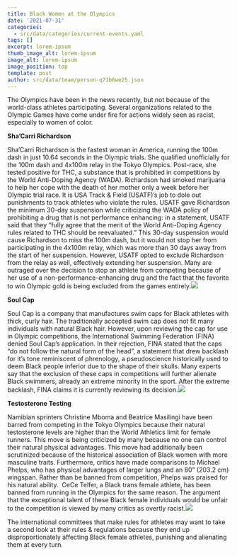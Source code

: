 ```yaml
---
title: Black Women at the Olympics
date: '2021-07-31'
categories:
  - src/data/categories/current-events.yaml
tags: []
excerpt: lorem-ipsum
thumb_image_alt: lorem-ipsum
image_alt: lorem-ipsum
image_position: top
template: post
author: src/data/team/person-q71b6we25.json
---
```

The Olympics have been in the news recently, but not because of the world-class athletes participating. Several organizations related to the Olympic Games have come under fire for actions widely seen as racist, especially to women of color.


**Sha’Carri Richardson**

Sha’Carri Richardson is the fastest woman in America, running the 100m dash in just 10.64 seconds in the Olympic trials. She qualified unofficially for the 100m dash and 4x100m relay in the Tokyo Olympics. Post-race, she tested positive for THC, a substance that is prohibited in competitions by the World Anti-Doping Agency (WADA). Richardson had smoked marijuana to help her cope with the death of her mother only a week before her Olympic trial race. It is USA Track & Field (USATF)’s job to dole out punishments to track athletes who violate the rules. USATF gave Richardson the minimum 30-day suspension while criticizing the WADA policy of prohibiting a drug that is not performance enhancing: in a statement, USATF said that they “fully agree that the merit of the World Anti-Doping Agency rules related to THC should be reevaluated.” This 30-day suspension would cause Richardson to miss the 100m dash, but it would not stop her from participating in the 4x100m relay, which was more than 30 days away from the start of her suspension. However, USATF opted to exclude Richardson from the relay as well, effectively extending her suspension. Many are outraged over the decision to stop an athlete from competing because of her use of a non-performance-enhancing drug and the fact that the favorite to win Olympic gold is being excluded from the games entirely.![](https://lh5.googleusercontent.com/RJcoL9iP6\_3TDItf-OLc29RZodlgzNjz3XAMx9\_sKcK4zgAL5XmnUhkcyT7hwwPEsXasK1yoZSN39G5gQjW3wtHYnR5h9TXcurDSEDhTCpOXym5S_EJGLtn3ePDcCrAUgmbz4fUI)

**Soul Cap**

Soul Cap is a company that manufactures swim caps for Black athletes with thick, curly hair. The traditionally accepted swim cap does not fit many individuals with natural Black hair. However, upon reviewing the cap for use in Olympic competitions, the International Swimming Federation (FINA) denied Soul Cap’s application. In their rejection, FINA stated that the caps “do not follow the natural form of the head”, a statement that drew backlash for it’s tone reminiscent of phrenology, a pseudoscience historically used to deem Black people inferior due to the shape of their skulls. Many experts say that the exclusion of these caps in competitions will further alienate Black swimmers, already an extreme minority in the sport. After the extreme backlash, FINA claims it is currently reviewing its decision.![](https://lh6.googleusercontent.com/PmSShc6BlFHlWCb2BIEk3NzV-FRYWQKaJBKCMdlnjBsHFt04AgXxjWn8sHATGd8Vv9b9nt0ZMYYkUM44H2VzixqwjdiLrjtlcDtCwrUd3vcJI3V2q8D_rlfpkhEwgiLYcAeRBZjn)

**Testosterone Testing**

Namibian sprinters Christine Mboma and Beatrice Masilingi have been barred from competing in the Tokyo Olympics because their natural testosterone levels are higher than the World Athletics limit for female runners. This move is being criticized by many because no one can control their natural physical advantages. This move had additionally been scrutinized because of the historical association of Black women with more masculine traits. Furthermore, critics have made comparisons to Michael Phelps, who has physical advantages of larger lungs and an 80” (203.2 cm) wingspan. Rather than be banned from competition, Phelps was praised for his natural ability.  CeCe Telfer, a Black trans female athlete, has been banned from running in the Olympics for the same reason. The argument that the exceptional talent of these Black female individuals would be unfair to the competition is viewed by many critics as overtly racist.![](https://lh3.googleusercontent.com/iKg6eVqe4y1hG3c1dtSR0DzB32xfv4SLY_tZHCzYvMPhXFDhilf0KoOvnBeUZRCR0CFEGH3ljLW19a1ChZbzdU5MCXktn_TGlPbtKJwrLed5jTrNNBN9u3-kjy0QwI8LO7pyUigv)

The international committees that make rules for athletes may want to take a second look at their rules & regulations because they end up disproportionately affecting Black female athletes, punishing and alienating them at every turn. 
